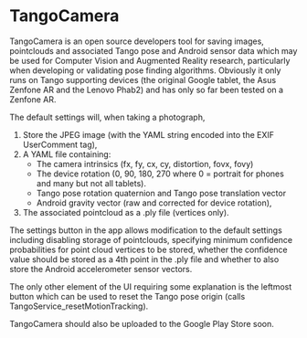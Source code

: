 # TangoCamera

TangoCamera is an open source developers tool for saving images,
pointclouds and associated Tango pose and Android sensor data which may
be used for Computer Vision and Augmented Reality research,
particularly when developing or validating pose finding algorithms.
Obviously it only runs on Tango supporting devices (the original Google tablet, the Asus Zenfone AR and the Lenovo Phab2) and has only so far been tested on a Zenfone AR.

The default settings will, when taking a photograph,

1. Store the JPEG image (with the YAML string encoded into the EXIF UserComment tag),
2. A YAML file containing:
    - The camera intrinsics (fx, fy, cx, cy, distortion, fovx, fovy)
    - The device rotation (0, 90, 180, 270 where 0 = portrait for phones
 and many but not all tablets).
    - Tango pose rotation quaternion and Tango pose translation vector
    - Android gravity vector (raw and corrected for device rotation),
3. The associated pointcloud as a .ply file (vertices only).

The settings button in the app allows modification to the default settings including disabling storage of pointclouds, specifying minimum confidence probabilities for point cloud vertices to be stored, whether the confidence value should be stored as a 4th point in the .ply file and whether to also store the Android accelerometer sensor vectors.

The only other element of the UI requiring some explanation is the leftmost button which can be used to reset the Tango pose origin (calls TangoService_resetMotionTracking).

TangoCamera should also be uploaded to the Google Play Store soon.
